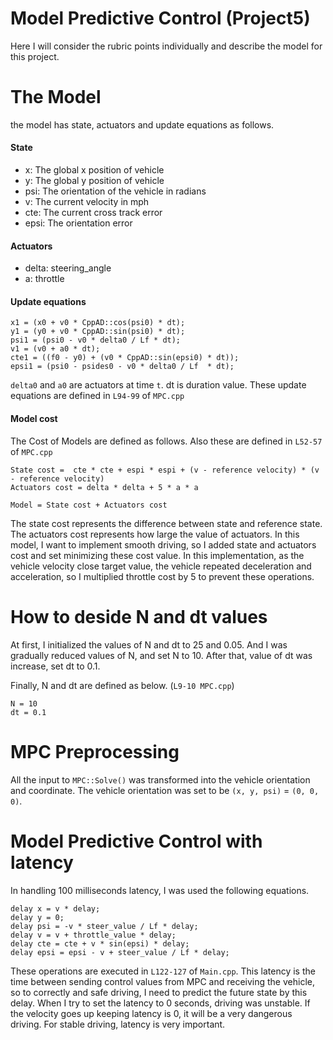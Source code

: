 # Model Predictive Control (Project5)
Here I will consider the rubric points individually and describe the model for this project.

# The Model
the model has state, actuators and update equations as follows.

#### State
- x: The global x position of vehicle
- y: The global y position of vehicle
- psi: The orientation of the vehicle in radians
- v: The current velocity in mph
- cte: The current cross track error
- epsi: The orientation error

#### Actuators
- delta: steering_angle
- a: throttle

#### Update equations
```
x1 = (x0 + v0 * CppAD::cos(psi0) * dt);
y1 = (y0 + v0 * CppAD::sin(psi0) * dt);
psi1 = (psi0 - v0 * delta0 / Lf * dt);
v1 = (v0 + a0 * dt);
cte1 = ((f0 - y0) + (v0 * CppAD::sin(epsi0) * dt));
epsi1 = (psi0 - psides0 - v0 * delta0 / Lf  * dt);
```
`delta0` and `a0` are actuators at time `t`. dt is duration value. These update equations are defined in `L94-99` of `MPC.cpp`

#### Model cost
The Cost of Models are defined as follows. Also these are defined in `L52-57` of `MPC.cpp`
```
State cost =  cte * cte + espi * espi + (v - reference velocity) * (v - reference velocity)
Actuators cost = delta * delta + 5 * a * a

Model = State cost + Actuators cost
```
The state cost represents the difference between state and reference state. The actuators cost represents how large the value of actuators.
In this model, I want to implement smooth driving, so I added state and actuators cost and set minimizing these cost value.
In this implementation, as the vehicle velocity close target value, the vehicle repeated deceleration and acceleration, so I multiplied throttle cost by 5 to prevent these operations.

# How to deside N and dt values
At first, I initialized the values of N and dt to 25 and 0.05. And I was gradually reduced values of N, and set N to 10.
After that, value of dt was increase, set dt to 0.1.

Finally, N and dt are defined as below. (`L9-10 MPC.cpp`)
```
N = 10
dt = 0.1
```

# MPC Preprocessing
All the input to `MPC::Solve()` was transformed into the vehicle orientation and coordinate. The vehicle orientation was set to be `(x, y, psi)` = `(0, 0, 0)`.

# Model Predictive Control with latency
In handling 100 milliseconds latency, I was used the following equations.
```
delay x = v * delay;
delay y = 0;
delay psi = -v * steer_value / Lf * delay;
delay v = v + throttle_value * delay;
delay cte = cte + v * sin(epsi) * delay;
delay epsi = epsi - v + steer_value / Lf * delay;
```
These operations are executed in `L122-127` of `Main.cpp`.
This latency is the time between sending control values from MPC and receiving the vehicle, so to correctly and safe driving, I need to predict the future state by this delay.
When I try to set the latency to 0 seconds, driving was unstable.  If the velocity goes up keeping latency is 0, it will be a very dangerous driving. For stable driving, latency is very important.

